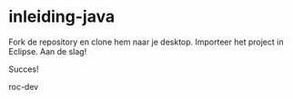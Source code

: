 # inleiding-java
Fork de repository en clone hem naar je desktop.
Importeer het project in Eclipse. Aan de slag!

Succes!

roc-dev

